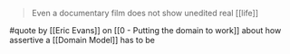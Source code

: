 > Even a documentary film does not show unedited real [[life]]

#quote by [[Eric Evans]] on [[0 - Putting the domain to work]] about how assertive a [[Domain Model]] has to be
